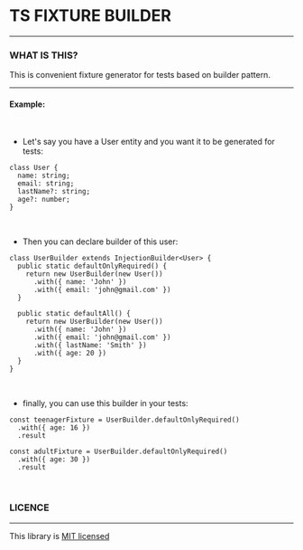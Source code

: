 # TS FIXTURE BUILDER
***
### WHAT IS THIS?

This is convenient fixture generator for tests based on builder pattern.
***
#### Example:
<br />

- Let's say you have a User entity and you want it to be generated for tests:

```tsx
class User {
  name: string;
  email: string;
  lastName?: string;
  age?: number;
}
```
<br />

- Then you can declare builder of this user:
```tsx
class UserBuilder extends InjectionBuilder<User> {
  public static defaultOnlyRequired() {
    return new UserBuilder(new User())
      .with({ name: 'John' })
      .with({ email: 'john@gmail.com' })
  }

  public static defaultAll() {
    return new UserBuilder(new User())
      .with({ name: 'John' })
      .with({ email: 'john@gmail.com' })
      .with({ lastName: 'Smith' })
      .with({ age: 20 })
  }
}
```
<br />

- finally, you can use this builder in your tests:
```tsx
const teenagerFixture = UserBuilder.defaultOnlyRequired()
  .with({ age: 16 })
  .result

const adultFixture = UserBuilder.defaultOnlyRequired()
  .with({ age: 30 })
  .result
```
<br />

### LICENCE
***

This library is [MIT licensed](https://github.com/derbent-ninjas/fixture-builder-for-tests/blob/main/LICENSE)
